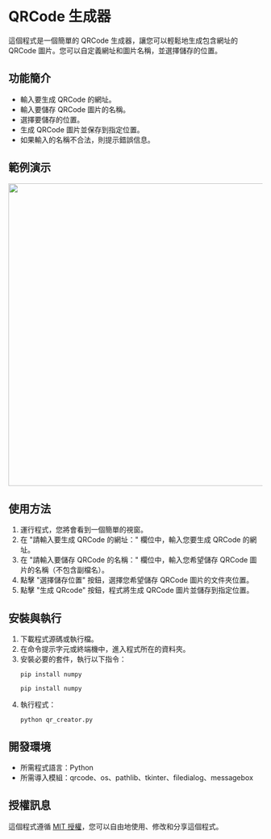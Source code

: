 # QRCode 生成器

這個程式是一個簡單的 QRCode 生成器，讓您可以輕鬆地生成包含網址的 QRCode 圖片。您可以自定義網址和圖片名稱，並選擇儲存的位置。

## 功能簡介

- 輸入要生成 QRCode 的網址。
- 輸入要儲存 QRCode 圖片的名稱。
- 選擇要儲存的位置。
- 生成 QRCode 圖片並保存到指定位置。
- 如果輸入的名稱不合法，則提示錯誤信息。

## 範例演示

<img src="pic/qrcode.gif" width="600">

## 使用方法

1. 運行程式，您將會看到一個簡單的視窗。
2. 在 "請輸入要生成 QRCode 的網址：" 欄位中，輸入您要生成 QRCode 的網址。
3. 在 "請輸入要儲存 QRCode 的名稱：" 欄位中，輸入您希望儲存 QRCode 圖片的名稱（不包含副檔名）。
4. 點擊 "選擇儲存位置" 按鈕，選擇您希望儲存 QRCode 圖片的文件夾位置。
5. 點擊 "生成 QRcode" 按鈕，程式將生成 QRCode 圖片並儲存到指定位置。

## 安裝與執行

1. 下載程式源碼或執行檔。
2. 在命令提示字元或終端機中，進入程式所在的資料夾。
3. 安裝必要的套件，執行以下指令：
    ```
    pip install numpy
    ```
    ```
    pip install numpy
    ```
4. 執行程式：
    ```
    python qr_creator.py
    ```

## 開發環境

- 所需程式語言：Python
- 所需導入模組：qrcode、os、pathlib、tkinter、filedialog、messagebox

## 授權訊息

這個程式遵循 [MIT 授權](LICENSE.txt)，您可以自由地使用、修改和分享這個程式。
